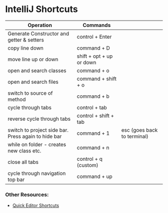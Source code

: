 
# IntelliJ Shortcuts

|Operation|Commands||
|---|---|---|
|Generate Constructor and getter & setters|control + Enter||
|copy line down|command + D||
|move line up or down|shift + opt + up or down||
|open and search classes|command + o||
|open and search files|command + shift + o||
|switch to source of method|command + b||
|cycle through tabs|control + tab||
|reverse cycle through tabs|control + shift + tab||
|switch to project side bar. Press again to hide bar|command + 1|esc (goes back to terminal)|
|while on folder - creates new class etc.|command + n||
|close all tabs|control + q (custom)||
|cycle through navigation top bar|command + up||


### Other Resources:  
- [Quick Editor Shortcuts](https://tomgregory.com/edit-code-faster-in-intellij-idea/)